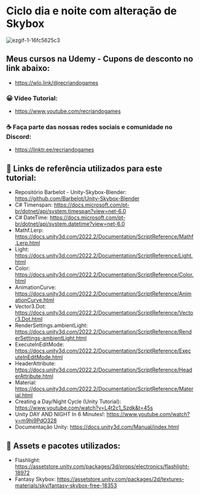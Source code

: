
# Ciclo dia e noite com alteração de Skybox

![ezgif-1-16fc5625c3](https://user-images.githubusercontent.com/68354176/161181646-05c50977-45f6-4391-b047-724cf9e41fa9.gif)

## Meus cursos na Udemy - Cupons de desconto no link abaixo:
* https://wlo.link/@recriandogames
 
### 😀 Vídeo Tutorial:
* https://www.youtube.com/recriandogames

### ☕ Faça parte das nossas redes sociais e comunidade no Discord: 
* https://linktr.ee/recriandogames

## 🚀 Links de referência utilizados para este tutorial:

* Repositório Barbelot - Unity-Skybox-Blender: https://github.com/Barbelot/Unity-Skybox-Blender
* C# Timenspan: https://docs.microsoft.com/pt-br/dotnet/api/system.timespan?view=net-6.0
* C# DateTime: https://docs.microsoft.com/pt-br/dotnet/api/system.datetime?view=net-6.0 
* Mathf.Lerp: https://docs.unity3d.com/2022.2/Documentation/ScriptReference/Mathf.Lerp.html
* Light: https://docs.unity3d.com/2022.2/Documentation/ScriptReference/Light.html
* Color: https://docs.unity3d.com/2022.2/Documentation/ScriptReference/Color.html
* AnimationCurve: https://docs.unity3d.com/2022.2/Documentation/ScriptReference/AnimationCurve.html
* Vector3.Dot: https://docs.unity3d.com/2022.2/Documentation/ScriptReference/Vector3.Dot.html
* RenderSettings.ambientLight: https://docs.unity3d.com/2022.2/Documentation/ScriptReference/RenderSettings-ambientLight.html
* ExecuteInEditMode: https://docs.unity3d.com/2022.2/Documentation/ScriptReference/ExecuteInEditMode.html
* HeaderAttribute: https://docs.unity3d.com/2022.2/Documentation/ScriptReference/HeaderAttribute.html
* Material: https://docs.unity3d.com/2022.2/Documentation/ScriptReference/Material.html
* Creating a Day/Night Cycle (Unity Tutorial): https://www.youtube.com/watch?v=L4t2c1_Szdk&t=45s
* Unity DAY AND NIGHT In 6 Minutes!: https://www.youtube.com/watch?v=m9hj9PdO328
* Documentação Unity: https://docs.unity3d.com/Manual/index.html

## 🚀 Assets e pacotes utilizados:
* Flashlight: https://assetstore.unity.com/packages/3d/props/electronics/flashlight-18972
* Fantasy Skybox: https://assetstore.unity.com/packages/2d/textures-materials/sky/fantasy-skybox-free-18353
